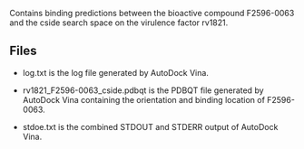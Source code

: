 Contains binding predictions between the bioactive compound F2596-0063 and the cside search space on the virulence factor rv1821.

## Files

- log.txt is the log file generated by AutoDock Vina.

- rv1821_F2596-0063_cside.pdbqt is the PDBQT file generated by AutoDock Vina containing the orientation and binding location of F2596-0063.

- stdoe.txt is the combined STDOUT and STDERR output of AutoDock Vina.

